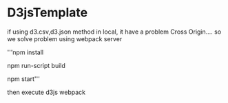 # D3jsTemplate
if using d3.csv,d3.json method in local, it have a problem Cross Origin.... so we solve problem using webpack server 

'''npm install 

npm run-script build

npm start'''

then execute d3js webpack

